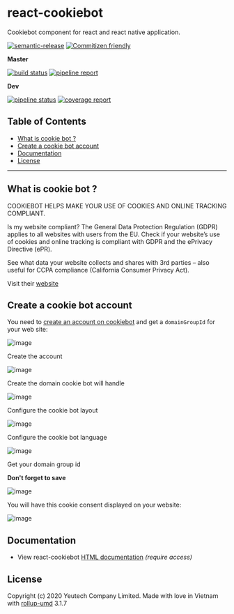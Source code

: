 # react-cookiebot

Cookiebot component for react and react native application.

[![semantic-release](https://img.shields.io/badge/%20%20%F0%9F%93%A6%F0%9F%9A%80-semantic--release-e10079.svg)](https://github.com/semantic-release/semantic-release)
[![Commitizen friendly](https://img.shields.io/badge/commitizen-friendly-brightgreen.svg)](http://commitizen.github.io/cz-cli/)

**Master**

[![build status](https://module.kopaxgroup.com/yeutech/react-cookiebot/badges/master/pipeline.svg)](https://module.kopaxgroup.com/yeutech/react-cookiebot/commits/master)
[![pipeline report](https://module.kopaxgroup.com/yeutech/react-cookiebot/badges/master/coverage.svg)](https://module.kopaxgroup.com/yeutech/react-cookiebot/commits/master)

**Dev**

[![pipeline status](https://module.kopaxgroup.com/yeutech/react-cookiebot/badges/dev/pipeline.svg)](https://module.kopaxgroup.com/yeutech/react-cookiebot/commits/dev)
[![coverage report](https://module.kopaxgroup.com/yeutech/react-cookiebot/badges/dev/coverage.svg)](https://module.kopaxgroup.com/yeutech/react-cookiebot/commits/dev)


## Table of Contents

  - [What is cookie bot ?](#what-is-cookie-bot)
  - [Create a cookie bot account](#create-a-cookie-bot-account)
  - [Documentation](#documentation)
  - [License](#license)

---

## What is cookie bot ?

COOKIEBOT HELPS MAKE YOUR USE OF COOKIES AND ONLINE TRACKING COMPLIANT.

Is my website compliant?
The General Data Protection Regulation (GDPR) applies to all websites with users from the EU. Check if your website’s use of cookies and online tracking is compliant with GDPR and the ePrivacy Directive (ePR). 

See what data your website collects and shares with 3rd parties – also useful for CCPA compliance (California Consumer Privacy Act).

Visit their [website](https://www.cookiebot.com)

## Create a cookie bot account

You need to [create an account on cookiebot](https://manage.cookiebot.com/en/signup) and get a `domainGroupId` for your web site:

![image](https://user-images.githubusercontent.com/1866564/74326665-5fd25900-4dbd-11ea-9696-a2abba52303e.png)

Create the account

![image](https://user-images.githubusercontent.com/1866564/74326086-61e7e800-4dbc-11ea-9be3-76a202eba653.png)

Create the domain cookie bot will handle

![image](https://user-images.githubusercontent.com/1866564/74326127-74fab800-4dbc-11ea-90ef-70999a53871b.png)

Configure the cookie bot layout

![image](https://user-images.githubusercontent.com/1866564/74326185-8cd23c00-4dbc-11ea-9078-1261350298b3.png)

Configure the cookie bot language

![image](https://user-images.githubusercontent.com/1866564/74326219-99569480-4dbc-11ea-9d32-43a226f15e3f.png)

Get your domain group id

**Don't forget to save**

![image](https://user-images.githubusercontent.com/1866564/74326590-403b3080-4dbd-11ea-962d-4db803a80c69.png)

You will have this cookie consent displayed on your website:

![image](https://user-images.githubusercontent.com/1866564/74326715-77114680-4dbd-11ea-8f4e-2ae2a4cd894e.png)

## Documentation

  - View react-cookiebot [HTML documentation](https://yeutech.yeutech.com/react-cookiebot) *(require access)*

## License

Copyright (c) 2020 Yeutech Company Limited. Made with love in Vietnam with [rollup-umd](https://module.kopaxgroup.com/dev-tools/rollup-umd/tags/v3.1.7) 3.1.7
